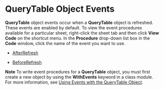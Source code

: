 
# QueryTable Object Events

 **QueryTable** object events occur when a **QueryTable** object is refreshed. These events are enabled by default. To view the event procedures available for a particular sheet, right-click the sheet tab and then click **View Code** on the shortcut menu. In the **Procedure** drop-down list box in the **Code** window, click the name of the event you want to use.


-  [AfterRefresh](91d930e3-4360-4ec2-8772-dcd67c9e8c41.md)
    
-  [BeforeRefresh](763cfe16-d48c-07f2-73e1-5c59021b4e58.md)
    

 **Note**  To write event procedures for a  **QueryTable** object, you must first create a new object by using the **WithEvents** keyword in a class module. For more information, see [Using Events with the QueryTable Object](9f58dcba-1832-2aa5-be03-0ce85d0c5cd1.md).

